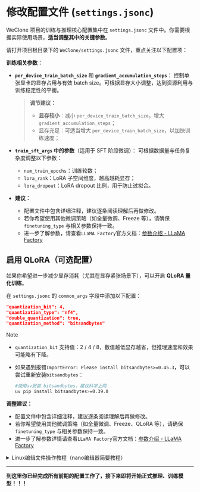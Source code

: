 # 修改配置文件 (`settings.jsonc`)

WeClone 项目的训练与推理核心配置集中在 `settings.jsonc` 文件中。你需要根据实际使用场景，**适当调整其中的关键参数**。

请打开项目根目录下的 `WeClone/settings.jsonc` 文件，重点关注以下配置项：

**训练相关参数：**

- **`per_device_train_batch_size`** 和 **`gradient_accumulation_steps`**：
  控制单张显卡的显存占用与有效 batch size。可根据显存大小调整，达到资源利用与训练稳定性的平衡。

   >**调节建议：**
   >
   >-  **显存较小**：减小 `per_device_train_batch_size`，增大 `gradient_accumulation_steps`；
   >-  显存充足：可适当增大 `per_device_train_batch_size`，以加快训练速度；

- **`train_sft_args` 中的参数**（适用于 SFT 阶段微调）：
  可根据数据量与任务复杂度调整以下参数：

  - `num_train_epochs`：训练轮数；
  - `lora_rank`：LoRA 子空间维度，越高越耗显存；
  - `lora_dropout`：LoRA dropout 比例，用于防止过拟合。

- **建议：**

  - 配置文件中包含详细注释，建议逐条阅读理解后再做修改。
  - 若你希望使用其他微调策略（如全量微调、Freeze 等），请确保 `finetuning_type` 与相关参数保持一致。
  - 进一步了解参数，请查看`LLaMA Factory`官方文档：[参数介绍 - LLaMA Factory](https://llamafactory.readthedocs.io/zh-cn/latest/advanced/arguments.html)


## **启用 QLoRA（可选配置）**

如果你希望进一步减少显存消耗（尤其在显存紧张场景下），可以开启 **QLoRA 量化训练**。

在 `settings.jsonc` 的 `common_args` 字段中添加以下配置：

```json
"quantization_bit": 4,
"quantization_type": "nf4",
"double_quantization": true,
"quantization_method": "bitsandbytes"
```

> [!NOTE]
>
> - `quantization_bit` 支持值：2 / 4 / 8，数值越低显存越省，但推理速度和效果可能略有下降。
>
> - 如果遇到报错`ImportError: Please install bitsandbytes>=0.45.3`，可以尝试重新安装`bitsandbytes`：
>
>   ```bash
>   #使用uv安装 bitsandbytes，建议科学上网
>   uv pip install bitsandbytes>=0.39.0
>   ```

**调整建议：**

- 配置文件中包含详细注释，建议逐条阅读理解后再做修改。
- 若你希望使用其他微调策略（如全量微调、Freeze、QLoRA 等），请确保 `finetuning_type` 与相关参数保持一致。
- 进一步了解参数详情请查看`LLaMA Factory`官方文档：[参数介绍 - LLaMA Factory](https://llamafactory.readthedocs.io/zh-cn/latest/advanced/arguments.html)

<details>
<summary>Linux编辑文件操作教程（nano编辑器简要教程）</summary>

1. 在根目录下运行`nano`编辑器

```bash
nano settings.jsonc 
```

2. 移动光标到你要修改的位置，进行对应修改操作。

   `Ctrl + ^` 是标记开始（英文叫 "set mark"）；

   `Alt + 6` 是复制（保留内容），`Ctrl + K` 是剪切（删除原内容）；`Ctrl + U` 是粘贴(仅粘贴内部复制或剪切内容)；

   `鼠标右键`是粘贴外部内容。

3. 修改后按 `Ctrl + O` 保存，按 `Enter` 确认；再按 `Ctrl + X` 退出。

</details>


---

**到这里你已经完成所有前期的配置工作了，接下来即将开始正式推理、训练模型！！！**